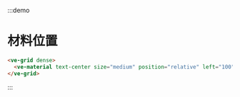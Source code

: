 :::demo

# 材料位置

```html
<ve-grid dense>
  <ve-material text-center size="medium" position="relative" left="100" />
</ve-grid>
```

:::